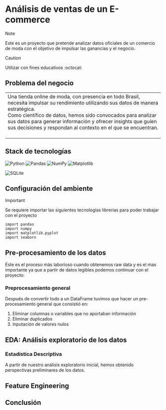 <h1>Análisis de ventas de un E-commerce</h1>

> [!NOTE]
> Este es un proyecto que pretende analizar datos oficiales de un comercio de moda con el objetivo de impulsar las ganancias y el negocio. <br>

> [!CAUTION]
> Utilizar con fines educativos :octocat:

<h2>Problema del negocio</h2>

<table><tr><td> 
  Una tienda online de moda, con presencia en todo Brasil, necesita impulsar su rendimiento utilizando sus datos de manera estratégica. <br>
  Como científico de datos, hemos sido convocados para analizar sus datos para generar información y ofrecer insights que guíen sus decisiones y respondan al   
  contexto en el que se encuentran. <br><br>
</td></tr></table>

<h2>Stack de tecnologías</h2>

![Python](https://img.shields.io/badge/python-3670A0?style=for-the-badge&logo=python&logoColor=ffdd54) ![Pandas](https://img.shields.io/badge/pandas-%23150458.svg?style=for-the-badge&logo=pandas&logoColor=white) ![NumPy](https://img.shields.io/badge/numpy-%23013243.svg?style=for-the-badge&logo=numpy&logoColor=white) ![Matplotlib](https://img.shields.io/badge/Matplotlib-%23ffffff.svg?style=for-the-badge&logo=Matplotlib&logoColor=black)

![SQLite](https://img.shields.io/badge/SQLite-07405E?style=for-the-badge&logo=sqlite&logoColor=white)

<h2>Configuración del ambiente</h2>

> [!IMPORTANT] 
> Se requiere importar las siguientes tecnologías librerías para poder trabajar con el proyecto
> ```
> import pandas
> import numpy
> import matplotlib.pyplot
> import seaborn
> ```

<h2>Pre-procesamiento de los datos</h2>

Éste es el proceso más laborioso cuando obtenemos raw data y es el mas importante ya que a partir de datos legibles podemos continuar con el proyecto:

<h3>Preprocesamiento general</h3>

Después de convertir todo a un DataFrame tuvimos que hacer un pre-procesamiento general que consistió en:
1. Eliminar columnas o variables que no aportaban información
2. Eliminar duplicados
3. Inputación de valores nulos


<h2>EDA: Análisis exploratorio de los datos</h2>

<h3>Estadística Descriptiva</h3>

<p>A partir de nuestro análisis exploratorio inicial, hemos obtenido perspectivas preliminares de los datos.</p>

<h2>Feature Engineering</h2>

<h2>Conclusión</h2>
